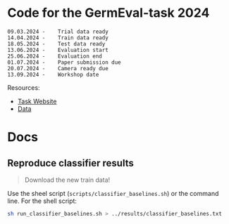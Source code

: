 # Code for the GermEval-task 2024

```
09.03.2024 -	Trial data ready
14.04.2024 -	Train data ready
18.05.2024 -	Test data ready
13.06.2024 -	Evaluation start
25.06.2024 -	Evaluation end
01.07.2024 -	Paper submission due
20.07.2024 -	Camera ready due
13.09.2024 -	Workshop date
```

Resources:
- [Task Website](https://german-easy-to-read.github.io/statements/)
- [Data](https://github.com/german-easy-to-read/statements/tree/master/data)

# Docs

## Reproduce classifier results
>Download the new train data!

Use the sheel script (`scripts/classifier_baselines.sh`) or the command line. For the shell script: 
```bash
sh run_classifier_baselines.sh > ../results/classifier_baselines.txt
```
